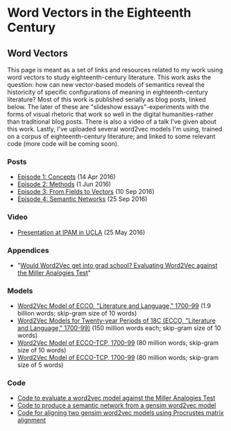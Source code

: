 

# Word Vectors in the Eighteenth Century

## Word Vectors

This page is meant as a set of links and resources related to my work using word vectors to study eighteenth-century literature. This work asks the question: how can new vector-based models of semantics reveal the historicity of specific configurations of meaning in eighteenth-century literature? Most of this work is published serially as blog posts, linked below. The later of these are "slideshow essays"-experiments with the forms of visual rhetoric that work so well in the digital humanities-rather than traditional blog posts. There is also a video of a talk I've given about this work. Lastly, I've uploaded several word2vec models I'm using, trained on a corpus of eighteenth-century literature; and linked to some relevant code (more code will be coming soon).

### Posts

*   [Episode 1: Concepts](http://ryanheuser.org/word-vectors-1) (14 Apr 2016)
*   [Episode 2: Methods](http://ryanheuser.org/word-vectors-2) (1 Jun 2016)
*   [Episode 3: From Fields to Vectors](http://ryanheuser.org/assets/storyscroll/word-vectors-3) (10 Sep 2016)
*   [Episode 4: Semantic Networks](http://ryanheuser.org/assets/storyscroll/word-vectors-4) (25 Sep 2016)

### Video

*   [Presentation at IPAM in UCLA](http://helper.ipam.ucla.edu/wowzavideo.aspx?vfn=13284_480.mp4&vfd=CA2016) (25 May 2016)

### Appendices

*   "[Would Word2Vec get into grad school? Evaluating Word2Vec against the Miller Analogies Test](http://ryanheuser.org/word2vec-vs-the-mat/)"

### Models

*   [Word2Vec Model of ECCO, "Literature and Language," 1700-99](http://ryanheuser.org/data/word2vec.ECCO.skipgram_n=10.model.txt.gz) (1.9 billion words; skip-gram size of 10 words)
*   [Word2Vec Models for Twenty-year Periods of 18C (ECCO, "Literature and Language," 1700-99)](https://archive.org/details/word-vectors-18c-word2vec-models-across-20-year-periods) (150 million words each; skip-gram size of 10 words)
*   [Word2Vec Model of ECCO-TCP, 1700-99](http://ryanheuser.org/data/word2vec.ECCO-TCP.skipgram_n=10.txt.zip) (80 million words; skip-gram size of 10 words)
*   [Word2Vec Model of ECCO-TCP, 1700-99](http://ryanheuser.org/data/word2vec.ECCO-TCP.txt.zip) (80 million words; skip-gram size of 5 words)

### Code

*   [Code to evaluate a word2vec model against the Miller Analogies Test](http://ryanheuser.org/word2vec-vs-the-mat#code)
*   [Code to produce a semantic network from a gensim word2vec model](https://gist.github.com/quadrismegistus/eb2360026afce4ef4e57872146369091)
*   [Code for aligning two gensim word2vec models using Procrustes matrix alignment](https://gist.github.com/quadrismegistus/09a93e219a6ffc4f216fb85235535faf)

